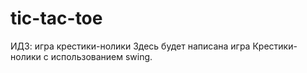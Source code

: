 # tic-tac-toe
ИДЗ: игра крестики-нолики
Здесь будет написана игра Крестики-нолики с использованием swing.
